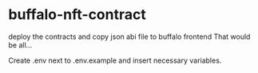 # buffalo-nft-contract
deploy the contracts and copy json abi file to buffalo frontend
That would be all...

Create .env next to .env.example and insert necessary variables.